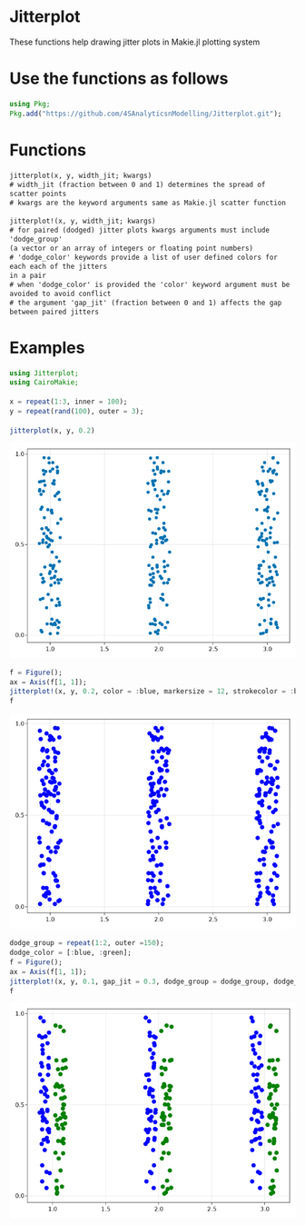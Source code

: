 # Jitterplot
These functions help drawing jitter plots in Makie.jl plotting system
# Use the functions as follows
```julia
using Pkg;
Pkg.add("https://github.com/4SAnalyticsnModelling/Jitterplot.git");
```
# Functions
```
jitterplot(x, y, width_jit; kwargs)
# width_jit (fraction between 0 and 1) determines the spread of scatter points
# kwargs are the keyword arguments same as Makie.jl scatter function

jitterplot!(x, y, width_jit; kwargs)
# for paired (dodged) jitter plots kwargs arguments must include 'dodge_group'
(a vector or an array of integers or floating point numbers)
# 'dodge_color' keywords provide a list of user defined colors for each each of the jitters
in a pair 
# when 'dodge_color' is provided the 'color' keyword argument must be avoided to avoid conflict
# the argument 'gap_jit' (fraction between 0 and 1) affects the gap between paired jitters

```
# Examples
```julia
using Jitterplot;
using CairoMakie;

x = repeat(1:3, inner = 100);
y = repeat(rand(100), outer = 3);

jitterplot(x, y, 0.2)
```
<p align="center">
  <img src="assets/example1fig.png" width="600">
</p>

```julia
f = Figure();
ax = Axis(f[1, 1]);
jitterplot!(x, y, 0.2, color = :blue, markersize = 12, strokecolor = :black);
f
```
<p align="center">
  <img src="assets/example2fig.png" width="600">
</p>

```julia
dodge_group = repeat(1:2, outer =150);
dodge_color = [:blue, :green];
f = Figure();
ax = Axis(f[1, 1]);
jitterplot!(x, y, 0.1, gap_jit = 0.3, dodge_group = dodge_group, dodge_color = dodge_color, markersize = 12);
f
```
<p align="center">
  <img src="assets/example3fig.png" width="600">
</p>
